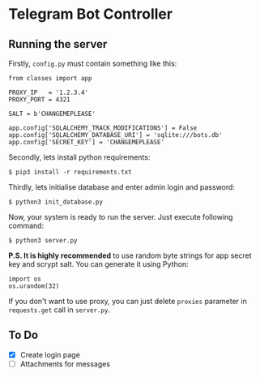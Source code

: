 # Telegram Bot Controller
## Running the server
Firstly, `config.py` must contain something like this:
```
from classes import app

PROXY_IP   = '1.2.3.4'
PROXY_PORT = 4321

SALT = b'CHANGEMEPLEASE'

app.config['SQLALCHEMY_TRACK_MODIFICATIONS'] = False
app.config['SQLALCHEMY_DATABASE_URI'] = 'sqlite:///bots.db'
app.config['SECRET_KEY'] = 'CHANGEMEPLEASE'
```
Secondly, lets install python requirements:
```
$ pip3 install -r requirements.txt
```
Thirdly, lets initialise database and enter admin login and password:
```
$ python3 init_database.py
```
Now, your system is ready to run the server. Just execute following command:
```
$ python3 server.py
```
**P.S. It is highly recommended** to use random byte strings for app secret key and scrypt salt. You can generate it using Python:
```
import os
os.urandom(32)
```
If you don't want to use proxy, you can just delete `proxies` parameter in `requests.get` call in `server.py`. 
## To Do
- [X] Create login page
- [ ] Attachments for messages
